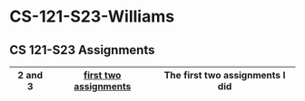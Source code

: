 # CS-121-S23-Williams
CS 121-S23 Assignments
--------------------------------------------
| 2 and 3 | [first two assignments](https://github.com/Joshwa12910/firstTwoAssignments/blob/main/README.md) | The first two assignments I did |
| ----------- | ----------- | ------------- |

